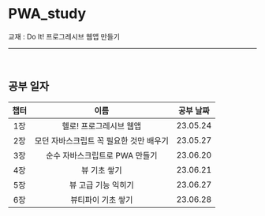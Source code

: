 # PWA_study
교재 : Do It! 프로그레시브 웹앱 만들기
<hr><br>

## 공부 일자
|챕터| 이름 | 공부 날짜 |
|:--:|:--:|:--:|
|1장| 헬로! 프로그레시브 웹앱  | 23.05.24 |
|2장| 모던 자바스크립트 꼭 필요한 것만 배우기 | 23.05.27 |
|3장| 순수 자바스크립트로 PWA 만들기 | 23.06.20 |
|4장| 뷰 기초 쌓기 | 23.06.21 |
|5장| 뷰 고급 기능 익히기| 23.06.27 |
|6장| 뷰티파이 기초 쌓기| 23.06.28 |

